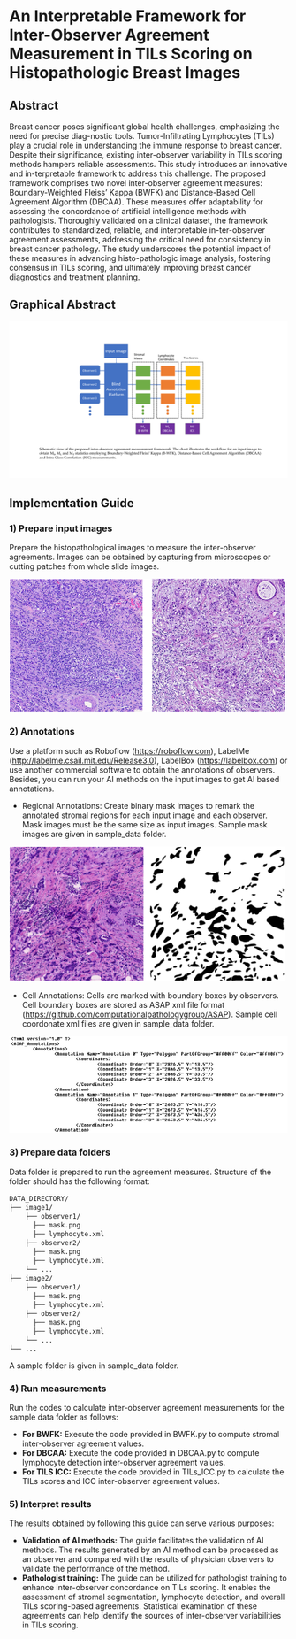 
# An Interpretable Framework for Inter-Observer Agreement Measurement in TILs Scoring on Histopathologic Breast Images

## Abstract
Breast cancer poses significant global health challenges, emphasizing the need for precise diag-nostic tools. Tumor-Infiltrating Lymphocytes (TILs) play a crucial role in understanding the immune response to breast cancer. Despite their significance, existing inter-observer variability in TILs scoring methods hampers reliable assessments. This study introduces an innovative and in-terpretable framework to address this challenge. The proposed framework comprises two novel inter-observer agreement measures: Boundary-Weighted Fleiss’ Kappa (BWFK) and Distance-Based Cell Agreement Algorithm (DBCAA). These measures offer adaptability for assessing the concordance of artificial intelligence methods with pathologists. Thoroughly validated on a clinical dataset, the framework contributes to standardized, reliable, and interpretable in-ter-observer agreement assessments, addressing the critical need for consistency in breast cancer pathology. The study underscores the potential impact of these measures in advancing histo-pathologic image analysis, fostering consensus in TILs scoring, and ultimately improving breast cancer diagnostics and treatment planning.

## Graphical Abstract
![Graphical Abstract](images/Gaphical_Abstract.png)

## Implementation Guide

### 1) Prepare input images
Prepare the histopathological images to measure the inter-observer agreements. Images can be obtained by capturing from microscopes or cutting patches from whole slide images.

<img src="images/input_images.png" width="500">

### 2) Annotations
Use a platform such as Roboflow (https://roboflow.com), LabelMe (http://labelme.csail.mit.edu/Release3.0), LabelBox (https://labelbox.com) or use another commercial software to obtain the annotations of observers. Besides, you can run your AI methods on the input images to get AI based annotations. 
* Regional Annotations: Create binary mask images to remark the annotated stromal regions for each input image and each observer. Mask images must be the same size as input images. Sample mask images are given in sample_data folder.
<img src="images/sample_image_mask.png" width="500">

* Cell Annotations: Cells are marked with boundary boxes by observers. Cell boundary boxes are stored as ASAP xml file format (https://github.com/computationalpathologygroup/ASAP). Sample cell coordonate xml files are given in sample_data folder.
<img src="images/ASAP_xml.png" width="700">

### 3) Prepare data folders
Data folder is prepared to run the agreement measures. Structure of the folder should has the following format:
```
DATA_DIRECTORY/
├── image1/
    ├── observer1/
      ├── mask.png
      ├── lymphocyte.xml  
    ├── observer2/
      ├── mask.png
      ├── lymphocyte.xml  
    └── ...
├── image2/
    ├── observer1/
      ├── mask.png
      ├── lymphocyte.xml  
    ├── observer2/
      ├── mask.png
      ├── lymphocyte.xml  
    └── ...
└── ...
```
A sample folder is given in sample_data folder.
### 4) Run measurements

Run the codes to calculate inter-observer agreement measurements for the sample data folder as follows:
* **For BWFK:** Execute the code provided in BWFK.py to compute stromal inter-observer agreement values.
* **For DBCAA:** Execute the code provided in DBCAA.py to compute lymphocyte detection inter-observer agreement values.
* **For TILS ICC:** Execute the code provided in TILs_ICC.py to calculate the TILs scores and ICC inter-observer agreement values.

### 5) Interpret results
The results obtained by following this guide can serve various purposes:
* **Validation of AI methods:** The guide facilitates the validation of AI methods. The results generated by an AI method can be processed as an observer and compared with the results of physician observers to validate the performance of the method.
* **Pathologist training:** The guide can be utilized for pathologist training to enhance inter-observer concordance on TILs scoring. It enables the assessment of stromal segmentation, lymphocyte detection, and overall TILs scoring-based agreements. Statistical examination of these agreements can help identify the sources of inter-observer variabilities in TILs scoring.



